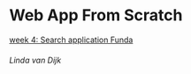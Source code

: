 # Web App From Scratch


[week 4: Search application Funda](http://linda2912.github.io/webAppFromScratch/funda)




###### Linda van Dijk